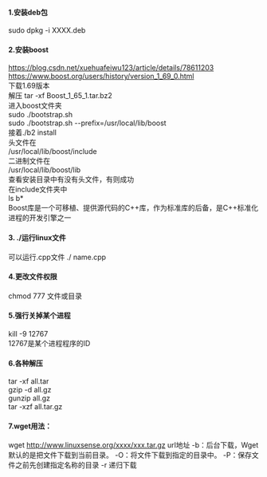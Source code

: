 #### 1.安装deb包
sudo dpkg -i XXXX.deb


#### 2.安装boost
https://blog.csdn.net/xuehuafeiwu123/article/details/78611203  
https://www.boost.org/users/history/version_1_69_0.html  
下载1.69版本  
解压 tar -xf Boost_1_65_1.tar.bz2  
进入boost文件夹  
sudo ./bootstrap.sh  
sudo ./bootstrap.sh --prefix=/usr/local/lib/boost  
接着./b2 install  
头文件在  
/usr/local/lib/boost/include  
二进制文件在  
/usr/local/lib/boost/lib  
查看安装目录中有没有头文件，有则成功  
在include文件夹中  
ls b*  
Boost库是一个可移植、提供源代码的C++库，作为标准库的后备，是C++标准化进程的开发引擎之一  


#### 3. ./运行linux文件
可以运行.cpp文件
./ name.cpp

#### 4.更改文件权限
chmod 777  文件或目录  

#### 5.强行关掉某个进程  
kill -9 12767  
12767是某个进程程序的ID  

#### 6.各种解压  
tar -xf all.tar  
gzip -d all.gz  
gunzip all.gz  
tar -xzf all.tar.gz  

#### 7.wget用法：  
wget http://www.linuxsense.org/xxxx/xxx.tar.gz url地址
-b：后台下载，Wget默认的是把文件下载到当前目录。
-O：将文件下载到指定的目录中。
-P：保存文件之前先创建指定名称的目录
-r 递归下载





